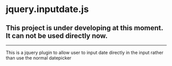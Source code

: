 # jquery.inputdate.js

## This project is under developing at this moment. It can not be used directly now.

***

This is a jquery plugin to allow user to input date directly in the input rather than use the normal datepicker

